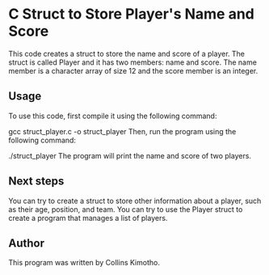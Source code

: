 # C Struct to Store Player's Name and Score

This code creates a struct to store the name and score of a player. The struct is called Player and it has two members: name and score. The name member is a character array of size 12 and the score member is an integer.

## Usage

To use this code, first compile it using the following command:

gcc struct_player.c -o struct_player
Then, run the program using the following command:

./struct_player
The program will print the name and score of two players.

## Next steps

You can try to create a struct to store other information about a player, such as their age, position, and team.
You can try to use the Player struct to create a program that manages a list of players.

## Author

This program was written by Collins Kimotho.
